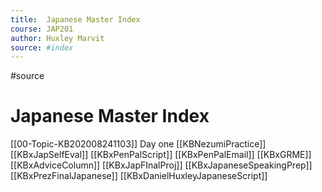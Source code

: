 ```yaml
---
title:  Japanese Master Index
course: JAP201 
author: Huxley Marvit
source: #index
---
```


#source

# Japanese Master Index

[[00-Topic-KB202008241103]] Day one
[[KBNezumiPractice]]
[[KBxJapSelfEval]]
[[KBxPenPalScript]]
[[KBxPenPalEmail]]
[[KBxGRME]]
[[KBxAdviceColumn]]
[[KBxJapFInalProj]]
[[KBxJapaneseSpeakingPrep]]
[[KBxPrezFinalJapanese]]
[[KBxDanielHuxleyJapaneseScript]]